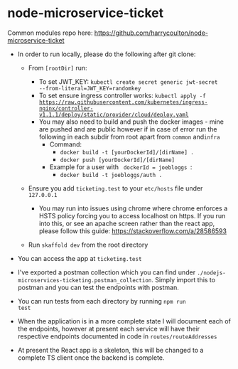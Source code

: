 # node-microservice-ticket

Common modules repo here: https://github.com/harrycoulton/node-microservice-ticket

- In order to run locally, please do the following after git clone:
    - From <code>[rootDir]</code> run: 
      - To set JWT_KEY: <code>kubectl create secret 
        generic jwt-secret --from-literal=JWT_KEY=randomkey</code>
      - To set ensure ingress controller works: <code>kubectl apply -f 
        https://raw.githubusercontent.com/kubernetes/ingress-nginx/controller-v1.1.1/deploy/static/provider/cloud/deploy.yaml </code>
      - You may also need to build and push the docker images - mine are pushed and are public however if in case of error
    run the following in each subdir from root apart from <code>common</code> and<code>infra</code>
        - Command:
            - <code>docker build -t [yourDockerId]/[dirName] . </code>
            - <code>docker push [yourDockerId]/[dirName] </code>
        - Example for a user with <code> dockerId = joebloggs </code>:
            - <code>docker build -t joebloggs/auth . </code>
    - Ensure you add <code>ticketing.test</code> to your <code>etc/hosts</code> file under <code>127.0.0.1</code>
        - You may run into issues using chrome where chrome enforces a HSTS policy forcing you to access
    localhost on https. If you run into this, or see an apache screen rather than the react app, please follow this guide:  https://stackoverflow.com/a/28586593
          
    - Run <code>skaffold dev</code> from the root directory
          

- You can access the app at <code>ticketing.test</code>


- I've exported a postman collection which you can find under <code>./nodejs-microservices-ticketing.postman_collection</code>. 
Simply import this to postman and you can test the endpoints with postman.
  

- You can run tests from each directory by running <code>npm run test</code>


- When the application is in a more complete state I will document each of the endpoints,
  however at present each service will have their respective endpoints documented in code
  in <code>routes/routeAddresses</code>


- At present the React app is a skeleton, this will be changed to a complete TS 
  client once the backend is complete.